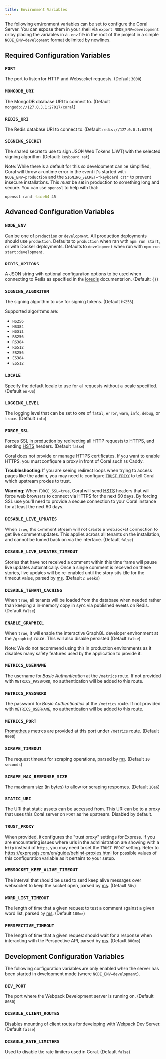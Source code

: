 ```yaml
---
title: Environment Variables
---
```


The following environment variables can be set to configure the Coral Server. You
can expose them in your shell via `export NODE_ENV=development` or by placing
the variables in a `.env` file in the root of the project in a simple
`NODE_ENV=development` format delimited by newlines.

## Required Configuration Variables

### `PORT`

The port to listen for HTTP and Websocket requests. (Default `3000`)

### `MONGODB_URI`

The MongoDB database URI to connect to. (Default `mongodb://127.0.0.1:27017/coral`)

### `REDIS_URI`

The Redis database URI to connect to. (Default `redis://127.0.0.1:6379`)

### `SIGNING_SECRET`

The shared secret to use to sign JSON Web Tokens (JWT) with the selected signing
algorithm. (Default: `keyboard cat`)

Note: While there is a default for this so development can be simplified, Coral
will throw a runtime error in the event it's started with `NODE_ENV=production`
and the `SIGNING_SECRET="keyboard cat"` to prevent insecure installations. This
_must_ be set in production to something long and secure. You can use `openssl`
to help with that:

```bash
openssl rand -base64 45
```

## Advanced Configuration Variables

### `NODE_ENV`

Can be one of `production` or `development`. All production deployments should
use `production`. Defaults to `production` when ran with `npm run start`, or
with Docker deployments. Defaults to `development` when run with
`npm run start:development`.

### `REDIS_OPTIONS`

A JSON string with optional configuration options to be used when connecting to
Redis as specified in the [ioredis](https://github.com/luin/ioredis/blob/1dac50a63753c2afc969315cfe38faf0edc50bc5/API.md#new_Redis_new) documentation. (Default: `{}`)

### `SIGNING_ALGORITHM`

The signing algorithm to use for signing tokens. (Default `HS256`).

Supported algorithms are:

- `HS256`
- `HS384`
- `HS512`
- `RS256`
- `RS384`
- `RS512`
- `ES256`
- `ES384`
- `ES512`

### `LOCALE`

Specify the default locale to use for all requests without a locale specified. (Default `en-US`)

### `LOGGING_LEVEL`

The logging level that can be set to one of `fatal`,
`error`, `warn`, `info`, `debug`, or `trace`. (Default `info`)

### `FORCE_SSL`

Forces SSL in production by redirecting all HTTP requests to HTTPS, and sending
[HSTS](https://developer.mozilla.org/en-US/docs/Web/HTTP/Headers/Strict-Transport-Security) headers. (Default `false`)

Coral does not provide or manage HTTPS certificates. If you want to enable
HTTPS, you must configure a proxy in front of Coral such as
[Caddy](https://caddyserver.com/).

**Troubleshooting**: If you are seeing redirect loops when trying to access
pages like the admin, you may need to configure [`TRUST_PROXY`](#trust-proxy) to
tell Coral which upstream proxies to trust.

**Warning**: When `FORCE_SSL=true`, Coral will send [HSTS](https://developer.mozilla.org/en-US/docs/Web/HTTP/Headers/Strict-Transport-Security)
headers that will force web browsers to connect via HTTPS for the next 60 days.
By forcing SSL use you'll need to provide a secure connection to your Coral
instance for at least the next 60 days.

### `DISABLE_LIVE_UPDATES`

When `true`, the comment stream will not create a websocket connection to get
live comment updates. This applies across all tenants on the installation, and
cannot be turned back on via the interface. (Default `false`)

### `DISABLE_LIVE_UPDATES_TIMEOUT`

Stories that have not received a comment within this time frame will pause live
updates automatically. Once a single comment is received on these stories, live
updates will be re-enabled until the story sits idle for the timeout value,
parsed by [ms](https://www.npmjs.com/package/ms). (Default `2 weeks`)

### `DISABLE_TENANT_CACHING`

When `true`, all tenants will be loaded from the database when needed rather than keeping a in-memory copy in sync via published events on Redis. (Default `false`)

### `ENABLE_GRAPHIQL`

When `true`, it will enable the interactive GraphQL developer environment at the
`/graphiql` route. This will also disable persisted (Default `false`)

Note: We do not recommend using this in production environments as it disables
many safety features used by the application to provide it.

### `METRICS_USERNAME`

The username for _Basic Authentication_ at the `/metrics` route. If not
provided with `METRICS_PASSWORD`, no authentication will be added to this route.

### `METRICS_PASSWORD`

The password for _Basic Authentication_ at the `/metrics` route. If not
provided with `METRICS_USERNAME`, no authentication will be added to this route.

### `METRICS_PORT`

[Prometheus](https://prometheus.io/docs/introduction/overview/) metrics are
provided at this port under `/metrics` route. (Default `9000`)

### `SCRAPE_TIMEOUT`

The request timeout for scraping operations, parsed by [ms](https://www.npmjs.com/package/ms).
(Default `10 seconds`)

### `SCRAPE_MAX_RESPONSE_SIZE`

The maximum size (in bytes) to allow for scraping responses. (Default `10e6`)

### `STATIC_URI`

The URI that static assets can be accessed from. This URI can be to a proxy that
uses this Coral server on `PORT` as the upstream. Disabled by default.

### `TRUST_PROXY`

When provided, it configures the "trust proxy" settings for Express. If you are
encountering issues where urls in the administration are showing with a `http`
instead of `https`, you may need to set the `TRUST_PROXY` setting. Refer to
https://expressjs.com/en/guide/behind-proxies.html for possible values of this
configuration variable as it pertains to your setup.

### `WEBSOCKET_KEEP_ALIVE_TIMEOUT`

The interval that should be used to send keep alive messages over websocket to
keep the socket open, parsed by [ms](https://www.npmjs.com/package/ms).
(Default `30s`)

### `WORD_LIST_TIMEOUT`

The length of time that a given request to test a comment against a given word
list, parsed by [ms](https://www.npmjs.com/package/ms). (Default `100ms`)

### `PERSPECTIVE_TIMEOUT`

The length of time that a given request should wait for a response when
interacting with the Perspective API, parsed by [ms](https://www.npmjs.com/package/ms).
(Default `800ms`)

## Development Configuration Variables

The following configuration variables are only enabled when the server has been
started in development mode (where `NODE_ENV=development`).

### `DEV_PORT`

The port where the Webpack Development server is running on. (Default `8080`)

### `DISABLE_CLIENT_ROUTES`

Disables mounting of client routes for developing with Webpack Dev Server.
(Default `false`)

### `DISABLE_RATE_LIMITERS`

Used to disable the rate limiters used in Coral. (Default `false`)
